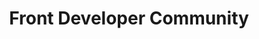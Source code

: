 ---
title: "Front Developer Community"
draft: false
image: "community.png"
alt: "Front Developer Community"
link1: "/work/front-community/"
color: "#CEF0C5"
weight: 8
---